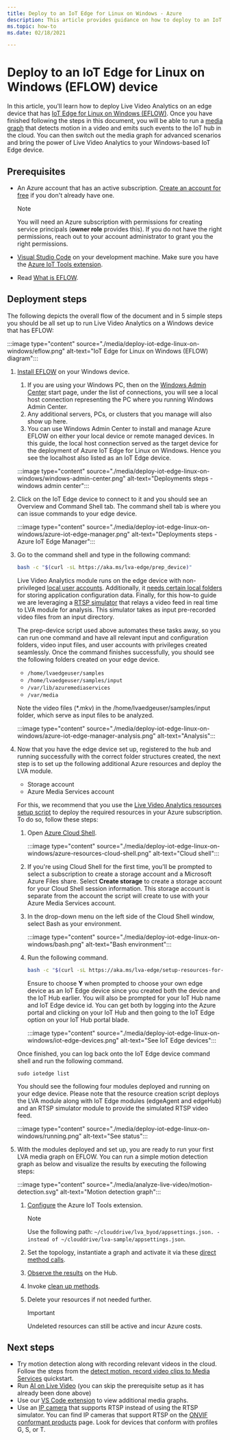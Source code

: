 ```yaml
---
title: Deploy to an IoT Edge for Linux on Windows - Azure
description: This article provides guidance on how to deploy to an IoT Edge for Linux on Windows device.
ms.topic: how-to
ms.date: 02/18/2021

---
```


# Deploy to an IoT Edge for Linux on Windows (EFLOW) device

In this article, you'll learn how to deploy Live Video Analytics on an edge device that has [IoT Edge for Linux on Windows (EFLOW)](https://docs.microsoft.com/azure/iot-edge/iot-edge-for-linux-on-windows). Once you have finished following the steps in this document, you will be able to run a [media graph](media-graph-concept.md) that detects motion in a video and emits such events to the IoT hub in the cloud. You can then switch out the media graph for advanced scenarios and bring the power of Live Video Analytics to your Windows-based IoT Edge device.

## Prerequisites 

* An Azure account that has an active subscription. [Create an account for free](https://azure.microsoft.com/free/?WT.mc_id=A261C142F) if you don't already have one.

    > [!NOTE]
    > You will need an Azure subscription with permissions for creating service principals (**owner role** provides this). If you do not have the right permissions, reach out to your account administrator to grant you the right permissions.
* [Visual Studio Code](https://code.visualstudio.com/) on your development machine. Make sure you have the [Azure IoT Tools extension](https://marketplace.visualstudio.com/items?itemName=vsciot-vscode.azure-iot-tools).
* Read [What is EFLOW](https://aka.ms/AzEFLOW-docs).

## Deployment steps

The following depicts the overall flow of the document and in 5 simple steps you should be all set up to run Live Video Analytics on a Windows device  that has EFLOW:

:::image type="content" source="./media/deploy-iot-edge-linux-on-windows/eflow.png" alt-text="IoT Edge for Linux on Windows (EFLOW) diagram":::

1. [Install EFLOW](https://aka.ms/AzEFLOW-install) on your Windows device. 

    1. If you are using your Windows PC, then on the [Windows Admin Center](https://docs.microsoft.com/windows-server/manage/windows-admin-center/overview) start page, under the list of connections, you will see a local host connection representing the PC where you running Windows Admin Center. 
    1. Any additional servers, PCs, or clusters that you manage will also show up here.
    1. You can use Windows Admin Center to install and manage Azure EFLOW on either your local device or remote managed devices. In this guide, the local host connection served as the target device for the deployment of Azure IoT Edge for Linux on Windows. Hence you see the localhost also listed as an IoT Edge device.

    :::image type="content" source="./media/deploy-iot-edge-linux-on-windows/windows-admin-center.png" alt-text="Deployments steps - windows admin center":::
1. Click on the IoT Edge device to connect to it and you should see an Overview and Command Shell tab. The command shell tab is where you can issue commands to your edge device.
 
    :::image type="content" source="./media/deploy-iot-edge-linux-on-windows/azure-iot-edge-manager.png" alt-text="Deployments steps - Azure IoT Edge Manager":::
1. Go to the command shell and type in the following command:
    
    ```bash
    bash -c "$(curl -sL https://aka.ms/lva-edge/prep_device)"
    ```

    Live Video Analytics module runs on the edge device with non-privileged [local user accounts](deploy-iot-edge-device.md#create-and-use-local-user-account-for-deployment). Additionally, it [needs certain local folders](deploy-iot-edge-device.md#granting-permissions-to-device-storage) for storing application configuration data. Finally, for this how-to guide we are leveraging a [RTSP simulator](https://github.com/Azure/live-video-analytics/tree/master/utilities/rtspsim-live555) that relays a video feed in real time to LVA module for analysis. This simulator takes as input pre-recorded video files from an input directory. 
    
    The prep-device script used above automates these tasks away, so you can run one command and have all relevant input and configuration folders, video input files, and user accounts with privileges created seamlessly. Once the command finishes successfully, you should see the following folders created on your edge device. 
    
    * `/home/lvaedgeuser/samples`
    * `/home/lvaedgeuser/samples/input`
    * `/var/lib/azuremediaservices`
    * `/var/media`
    
    Note the video files (*.mkv) in the /home/lvaedgeuser/samples/input folder, which serve as input files to be analyzed. 
    
    :::image type="content" source="./media/deploy-iot-edge-linux-on-windows/azure-iot-edge-manager-analysis.png" alt-text="Analysis":::
1. Now that you have the edge device set up, registered to the hub and running successfully with the correct folder structures created, the next step is to set up the following additional Azure resources and deploy the LVA module. 

    * Storage account
    * Azure Media Services account

    For this, we recommend that you use the [Live Video Analytics resources setup script](https://github.com/Azure/live-video-analytics/tree/master/edge/setup) to deploy the required resources in your Azure subscription. To do so, follow these steps:

    1. Open [Azure Cloud Shell](https://ms.portal.azure.com/#cloudshell/).

        :::image type="content" source="./media/deploy-iot-edge-linux-on-windows/azure-resources-cloud-shell.png" alt-text="Cloud shell":::
    1. If you're using Cloud Shell for the first time, you'll be prompted to select a subscription to create a storage account and a Microsoft Azure Files share. Select **Create storage** to create a storage account for your Cloud Shell session information. This storage account is separate from the account the script will create to use with your Azure Media Services account.
    1. In the drop-down menu on the left side of the Cloud Shell window, select Bash as your environment.

        :::image type="content" source="./media/deploy-iot-edge-linux-on-windows/bash.png" alt-text="Bash environment":::
    1. Run the following command.

        ```bash
        bash -c "$(curl -sL https://aka.ms/lva-edge/setup-resources-for-samples)"
        ```
        
        Ensure to choose **Y** when prompted to choose your own edge device as an IoT Edge device since you created both the device and the IoT Hub earlier. You will also be prompted for your IoT Hub name and IoT Edge device id. You can get both by logging into the Azure portal and clicking on your IoT Hub and then going to the IoT Edge option on your IoT Hub portal blade.

        :::image type="content" source="./media/deploy-iot-edge-linux-on-windows/iot-edge-devices.png" alt-text="See IoT Edge devices":::

    Once finished, you can log back onto the IoT Edge device command shell and run the following command.
    
    `sudo iotedge list`
    
    You should see the following four modules deployed and running on your edge device. Please note that the resource creation script deploys the LVA module along with IoT Edge modules (edgeAgent and edgeHub) and an RTSP simulator module to provide the simulated RTSP video feed.
    
    :::image type="content" source="./media/deploy-iot-edge-linux-on-windows/running.png" alt-text="See status":::
1. With the modules deployed and set up, you are ready to run your first LVA media graph on EFLOW. You can run a simple motion detection graph as below and visualize the results by executing the following steps:

    :::image type="content" source="./media/analyze-live-video/motion-detection.svg" alt-text="Motion detection graph":::

    1. [Configure](get-started-detect-motion-emit-events-quickstart.md#configure-the-azure-iot-tools-extension) the Azure IoT Tools extension.
    
        > [!Note]
        > Use the following path: `~/clouddrive/lva_byod/appsettings.json. - instead of ~/clouddrive/lva-sample/appsettings.json`.
    1. Set the topology, instantiate a graph and activate it via these [direct method calls](get-started-detect-motion-emit-events-quickstart.md#use-direct-method-calls).
    1. [Observe the results](get-started-detect-motion-emit-events-quickstart.md#observe-results) on the Hub.
    1. Invoke [clean up methods](get-started-detect-motion-emit-events-quickstart.md#invoke-graphinstancedeactivate).
    1. Delete your resources if not needed further.

        > [!IMPORTANT]
        > Undeleted resources can still be active and incur Azure costs.
    
## Next steps

* Try motion detection along with recording relevant videos in the cloud. Follow the steps from the [detect motion, record video clips to Media Services](detect-motion-record-video-clips-media-services-quickstart.md#review-the-sample-video) quickstart.
* Run [AI on Live Video](use-your-model-quickstart.md#overview) (you can skip the prerequisite setup as it has already been done above)
* Use our [VS Code extension](https://marketplace.visualstudio.com/items?itemName=ms-azuretools.live-video-analytics-edge) to view additional media graphs.
* Use an [IP camera](https://en.wikipedia.org/wiki/IP_camera)  that supports RTSP instead of using the RTSP simulator. You can find IP cameras that support RTSP on the [ONVIF conformant products](https://www.onvif.org/conformant-products/) page. Look for devices that conform with profiles G, S, or T.

